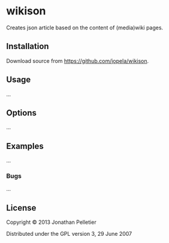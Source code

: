 # wikison

Creates json article based on the content of (media)wiki pages.

## Installation

Download source from https://github.com/jopela/wikison.

## Usage

...

## Options

...

## Examples

...

### Bugs

...

## License

Copyright © 2013 Jonathan Pelletier

Distributed under the GPL version 3, 29 June 2007
